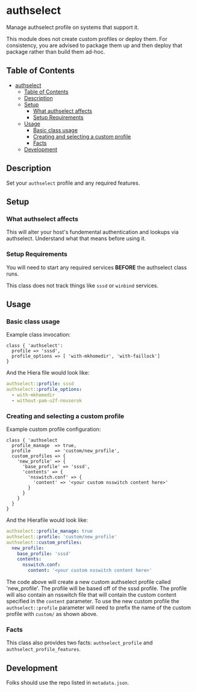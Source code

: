 # authselect

Manage authselect profile on systems that support it.

This module does not create custom profiles or deploy them.
For consistency, you are advised to package them up and then
deploy that package rather than build them ad-hoc.

## Table of Contents

- [authselect](#authselect)
  - [Table of Contents](#table-of-contents)
  - [Description](#description)
  - [Setup](#setup)
    - [What authselect affects](#what-authselect-affects)
    - [Setup Requirements](#setup-requirements)
  - [Usage](#usage)
    - [Basic class usage](#basic-class-usage)
    - [Creating and selecting a custom profile](#creating-and-selecting-a-custom-profile)
    - [Facts](#facts)
  - [Development](#development)

## Description

Set your `authselect` profile and any required features.

## Setup

### What authselect affects

This will alter your host's fundemental authentication and lookups via authselect.
Understand what that means before using it.

### Setup Requirements

You will need to start any required services **BEFORE** the authselect class runs.

This class does not track things like `sssd` or `winbind` services.

## Usage

### Basic class usage
Example class invocation:

```puppet
class { 'authselect':
  profile => 'sssd',
  profile_options => [ 'with-mkhomedir', 'with-faillock']
}
```
And the Hiera file would look like:
```yaml
authselect::profile: sssd
authselect::profile_options:
  - with-mkhomedir
  - without-pam-u2f-nouserok
```
### Creating and selecting a custom profile
Example custom profile configuration:

```puppet
class { 'authselect
  profile_manage  => true,
  profile         => 'custom/new_profile',
  custom_profiles => {
    'new_profile' => {
      'base_profile' => 'sssd',
      'contents' => {
        'nsswitch.conf' => {
          'content' => '<your custom nsswitch content here>'
        }
      }
    }
  }
}
```

And the Hierafile would look like:
```yaml
authselect::profile_manage: true
authselect::profile: 'custom/new_profile'
authselect::custom_profiles:
  new_profile:
    base_profile: 'sssd'
    contents:
      nsswitch.conf:
        content: '<your custom nsswitch content here>'
```

The code above will create a new custom authselect profile called 'new_profile'. The profile will be based off of the sssd profile. The profile will also contain an nsswitch file that will contain the custom content specified in the `content` parameter. To use the new custom profile the `authselect::profile` parameter will need to prefix the name of the custom profile with `custom/` as shown above.

### Facts
This class also provides two facts: `authselect_profile` and `authselect_profile_features`.

## Development

Folks should use the repo listed in `metadata.json`.

